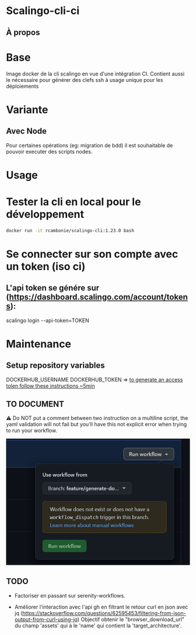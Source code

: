 # Scalingo-cli-ci

## À propos

# Base
Image docker de la cli scalingo en vue d'une intégration CI.
Contient aussi le nécessaire pour générer des clefs ssh à usage unique pour les déploiements

# Variante
## Avec Node
Pour certaines opérations (eg: migration de bdd) il est souhaitable de pouvoir executer des scripts nodes.

# Usage 
# Tester la cli en local pour le développement
```sh
docker run -it rcambonie/scalingo-cli:1.23.0 bash
```

# Se connecter sur son compte avec un token (iso ci) 
## L'api token se génére sur (https://dashboard.scalingo.com/account/tokens):
scalingo login --api-token=TOKEN

# Maintenance
## Setup repository variables
DOCKERHUB_USERNAME
DOCKERHUB_TOKEN => [to generate an access tolen follow these instructions ~5min](https://docs.docker.com/docker-hub/access-tokens/)

## TO DOCUMENT

:warning: Do NOT put a comment between two instruction on a multiline script, the yaml validation will not fail but you'll have this not explicit error when trying to run your workflow.

![img.png](img.png)

## TODO
- Factoriser en passant sur serenity-workflows.

- Améliorer l'interaction avec l'api gh en filtrant le retour curl en json avec jq (https://stackoverflow.com/questions/62595453/filtering-from-json-output-from-curl-using-jq)
  Objectif obtenir le "browser_download_url" du champ 'assets' qui à le 'name' qui contient la 'target_architecture'.

